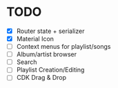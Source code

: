 # TODO

- [x] Router state + serializer
- [x] Material Icon
- [ ] Context menus for playlist/songs
- [ ] Album/artist browser
- [ ] Search
- [ ] Playlist Creation/Editing
- [ ] CDK Drag & Drop
